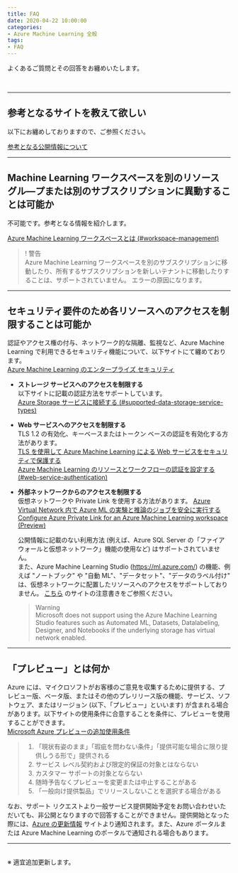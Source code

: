 ```yaml
---
title: FAQ
date: 2020-04-22 10:00:00
categories:
- Azure Machine Learning 全般
tags:
- FAQ
---
```


よくあるご質問とその回答をお纏めいたします。
<!-- more -->
<br>

***
## 参考となるサイトを教えて欲しい

以下にお纏めしておりますので、ご参照ください。

[参考となる公開情報について](https://jpmlblog.github.io/blog/2020/04/22/reference-websites/)

***
## Machine Learning ワークスペースを別のリソース グル―プまたは別のサブスクリプションに異動することは可能か  

不可能です。参考となる情報を紹介します。  

[]()
[Azure Machine Learning ワークスペースとは (#workspace-management)](https://docs.microsoft.com/ja-jp/azure/machine-learning/concept-workspace#workspace-management)  
> ! 警告  
Azure Machine Learning ワークスペースを別のサブスクリプションに移動したり、所有するサブスクリプションを新しいテナントに移動したりすることは、サポートされていません。 エラーの原因になります。


***
## セキュリティ要件のため各リソースへのアクセスを制限することは可能か  

認証やアクセス権の付与、ネットワーク的な隔離、監視など、Azure Machine Learning で利用できるセキュリティ機能について、以下サイトにて纏めております。  
[Azure Machine Learning のエンタープライズ セキュリティ](https://docs.microsoft.com/ja-jp/azure/machine-learning/concept-enterprise-security)

- **ストレージ サービスへのアクセスを制限する**  
   以下サイトに記載の認証方法をサポートしています。  
   [Azure Storage サービスに接続する (#supported-data-storage-service-types)](https://docs.microsoft.com/ja-jp/azure/machine-learning/how-to-access-data#supported-data-storage-service-types)

- **Web サービスへのアクセスを制限する**  
   TLS 1.2 の有効化、キーベースまたはトークン ベースの認証を有効化する方法があります。  
   [TLS を使用して Azure Machine Learning による Web サービスをセキュリティで保護する](https://docs.microsoft.com/ja-jp/azure/machine-learning/how-to-secure-web-service)  
   [Azure Machine Learning のリソースとワークフローの認証を設定する (#web-service-authentication)](https://docs.microsoft.com/ja-jp/azure/machine-learning/how-to-setup-authentication#web-service-authentication)  

- **外部ネットワークからのアクセスを制限する**  
   仮想ネットワークや Private Link を使用する方法があります。
   [Azure Virtual Network 内で Azure ML の実験と推論のジョブを安全に実行する](https://docs.microsoft.com/ja-jp/azure/machine-learning/how-to-enable-virtual-network)  
   [Configure Azure Private Link for an Azure Machine Learning workspace (Preview)](https://docs.microsoft.com/ja-jp/azure/machine-learning/how-to-configure-private-link)  

   公開情報に記載のない利用方法 (例えば、Azure SQL Server の「ファイアウォールと仮想ネットワーク」機能の使用など) はサポートされていません。  
   また、Azure Machine Learning Studio (https://ml.azure.com/) の機能、例えば "ノートブック" や "自動 ML"、"データセット"、"データのラベル付け" は、仮想ネットワークに配置したリソースへのアクセスをサポートしておりません。
   [こちら](https://docs.microsoft.com/en-us/azure/machine-learning/how-to-enable-virtual-network) のサイトの注意書きをご参照ください。  
   >  Warning  
   Microsoft does not support using the Azure Machine Learning Studio features such as Automated ML, Datasets, Datalabeling, Designer, and Notebooks if the underlying storage has virtual network enabled.

***
## 「プレビュー」とは何か

Azure には、マイクロソフトがお客様のご意見を収集するために提供する、プレビュー版、ベータ版、またはその他のプレリリース版の機能、サービス、ソフトウェア、またはリージョン (以下、「プレビュー」といいます) が含まれる場合があります。以下サイトの使用条件に合意することを条件に、プレビューを使用することができます。  
[Microsoft Azure プレビューの追加使用条件](https://azure.microsoft.com/ja-jp/support/legal/preview-supplemental-terms/)    
   > 1. 「現状有姿のまま」「瑕疵を問わない条件」「提供可能な場合に限り提供しうる形で」提供される  
   > 2. サービス レベル契約および限定的保証の対象とはならない
   > 3. カスタマー サポートの対象とならない
   > 4. 随時予告なくプレビューを変更または中止することがある
   > 5. 「一般向け提供製品」でリリースしないことを選択する場合がある

なお、サポート リクエストより一般サービス提供開始予定をお問い合わせいただいても、非公開となりますので回答することができません。提供開始となった際には、[Azure の更新情報](https://azure.microsoft.com/ja-jp/updates/?status=nowavailable&product=machine-learning-service,machine-learning-studio) サイトより通知されます。また、Azure ポータルまたは Azure Machine Learning のポータルで通知される場合もあります。  

***
<br>
※ 適宜追加更新します。
